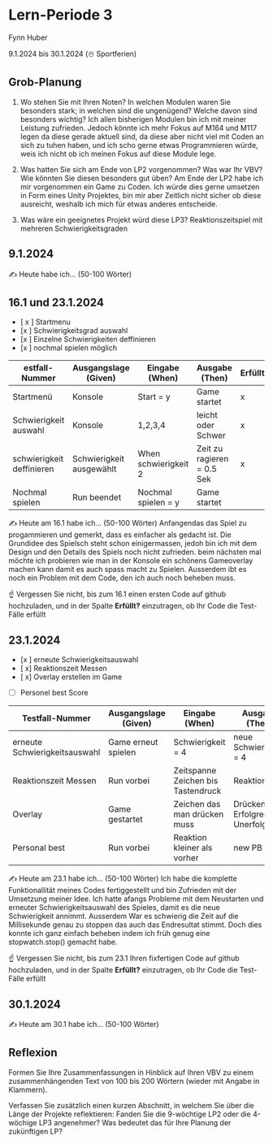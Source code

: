# Lern-Periode 3

Fynn Huber

9.1.2024 bis 30.1.2024 (☃️ Sportferien)

## Grob-Planung

1. Wo stehen Sie mit Ihren Noten? In welchen Modulen waren Sie besonders stark; in welchen sind die ungenügend? Welche davon sind besonders wichtig?
   Ich allen bisherigen Modulen bin ich mit meiner Leistung zufrieden. Jedoch könnte ich mehr Fokus auf M164 und M117 legen da diese gerade aktuell sind,
   da diese aber nicht viel mit Coden an sich zu tuhen haben, und ich scho gerne etwas Programmieren würde,
    weis ich nicht ob ich meinen Fokus auf diese Module lege.
   
2. Was hatten Sie sich am Ende von LP2 vorgenommen? Was war Ihr VBV? Wie könnten Sie diesen besonders gut üben?
   Am Ende der LP2 habe ich mir vorgenommen ein Game zu Coden. Ich würde dies gerne umsetzen in Form eines Unity Projektes,
    bin mir aber Zeitlich nicht sicher ob diese ausreicht, weshalb ich mich für etwas anderes entscheide.
   
3. Was wäre ein geeignetes Projekt würd diese LP3?
  Reaktionszeitspiel mit mehreren Schwierigkeitsgraden
## 9.1.2024

✍️ Heute habe ich... (50-100 Wörter)

## 16.1 und 23.1.2024

- [ x ] Startmenu
- [x ] Schwierigkeitsgrad auswahl
- [x ] Einzelne Schwierigkeiten deffinieren
- [x ] nochmal spielen möglich

| estfall-Nummer | Ausgangslage (Given) | Eingabe (When) | Ausgabe (Then) | Erfüllt? |
| -------------- | -------------------- | -------------- | -------------- | -------- |
|  Startmenü             |Konsole                     |  Start = y              |    Game startet            |     x     |
|  Schwierigkeit auswahl        |     Konsole                 |     1,2,3,4           |      leicht oder Schwer          |     x     |
|schwierigkeit deffinieren        |       Schwierigkeit ausgewählt             |    When schwierigkeit 2          |  Zeit zu ragieren = 0.5 Sek             |     x     |
|Nochmal spielen            | Run beendet     |  Nochmal spielen = y       |     Game startet |      |

✍️ Heute am 16.1 habe ich... (50-100 Wörter)
Anfangendas das Spiel zu progammieren und gemerkt, dass es einfacher als gedacht ist. Die Grundidee des Spielsch steht schon einigermassen, jedoh bin ich mit dem Design und den Details des Spiels noch nicht zufrieden. beim nächsten mal möchte ich probieren wie man in der Konsole ein schönens Gameoverlay machen kann damit es auch spass macht zu Spielen. Ausserdem ibt es noch ein Problem mit dem Code, den ich auch noch beheben muss.

☝️ Vergessen Sie nicht, bis zum 16.1 einen ersten Code auf github hochzuladen, und in der Spalte **Erfüllt?** einzutragen, ob Ihr Code die Test-Fälle erfüllt

## 23.1.2024

- [x ] erneute Schwierigkeitsauswahl
- [ x] Reaktionszeit Messen
- [ x] Overlay erstellen im Game 
- [ ] Personel best Score

| Testfall-Nummer | Ausgangslage (Given) | Eingabe (When) | Ausgabe (Then) | Erfüllt? |
| --------------- | -------------------- | -------------- | -------------- | -------- |
| erneute Schwierigkeitsauswahl               |Game erneut spielen                  |         Schwierigkeit = 4       | neue Schwierigkeit = 4            |     x     |
| Reaktionszeit Messen        | Run vorbei                |  Zeitspanne Zeichen bis Tastendruck              | Reaktionszeit            |    x      |
| Overlay              | Game gestartet                 |  Zeichen das man drücken muss          |   Drücken Erfolgrecih / Unerfolgreich            |    x      |
|Personal best | Run vorbei |Reaktion kleiner als vorher | new PB | |

✍️ Heute am 23.1 habe ich... (50-100 Wörter)
Ich habe die komplette Funktionallität meines Codes fertiggestellt und bin Zufrieden mit der Umsetzung meiner Idee. Ich hatte afangs Probleme mit dem Neustarten und erneuter Schwierigkeitsauswahl des Spieles, damit es die neue Schwierigkeit annimmt. Ausserdem War es schwierig die Zeit auf die Millisekunde genau zu stoppen das auch das Endresultat stimmt. Doch dies konnte ich ganz einfach beheben indem ich früh genug eine stopwatch.stop() gemacht habe.

☝️ Vergessen Sie nicht, bis zum 23.1 Ihren fixfertigen Code auf github hochzuladen, und in der Spalte **Erfüllt?** einzutragen, ob Ihr Code die Test-Fälle erfüllt

## 30.1.2024

✍️ Heute am 30.1 habe ich... (50-100 Wörter)

## Reflexion

Formen Sie Ihre Zusammenfassungen in Hinblick auf Ihren VBV zu einem zusammenhängenden Text von 100 bis 200 Wörtern (wieder mit Angabe in Klammern).

Verfassen Sie zusätzlich einen kurzen Abschnitt, in welchem Sie über die Länge der Projekte reflektieren: Fanden Sie die 9-wöchtige LP2 oder die 4-wöchige LP3 angenehmer? Was bedeutet das für Ihre Planung der zukünftigen LP?
